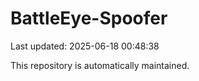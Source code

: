 # BattleEye-Spoofer

Last updated: 2025-06-18 00:48:38

This repository is automatically maintained.
